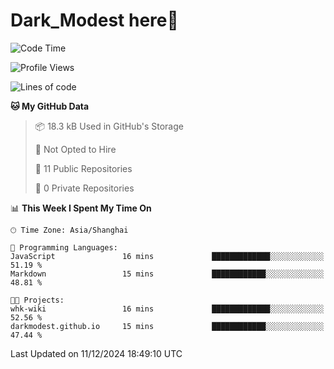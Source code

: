 # Dark_Modest here👋
<!--
<img align="left" src="https://github-readme-stats.vercel.app/api/top-langs/?username=DarkModest" height=255>
<img align="left" src="https://github-readme-stats.vercel.app/api?username=DarkModest&include_all_commits=true&count_private-true&custom_title=Dark_Modest'%20GitHub%20Stats&line_height=30&show_icons=true&hide_border=false&bg_color=ffffff&title_color=000000&icon_color=000000&text_color=463467"><br>
-->
<!--START_SECTION:waka-->
![Code Time](http://img.shields.io/badge/Code%20Time-206%20hrs%2011%20mins-blue)

![Profile Views](http://img.shields.io/badge/Profile%20Views-0-blue)

![Lines of code](https://img.shields.io/badge/From%20Hello%20World%20I%27ve%20Written-138.9%20thousand%20lines%20of%20code-blue)

**🐱 My GitHub Data** 

> 📦 18.3 kB Used in GitHub's Storage 
 > 
> 🚫 Not Opted to Hire
 > 
> 📜 11 Public Repositories 
 > 
> 🔑 0 Private Repositories 
 > 
📊 **This Week I Spent My Time On** 

```text
🕑︎ Time Zone: Asia/Shanghai

💬 Programming Languages: 
JavaScript               16 mins             █████████████░░░░░░░░░░░░   51.19 % 
Markdown                 15 mins             ████████████░░░░░░░░░░░░░   48.81 % 

🐱‍💻 Projects: 
whk-wiki                 16 mins             █████████████░░░░░░░░░░░░   52.56 % 
darkmodest.github.io     15 mins             ████████████░░░░░░░░░░░░░   47.44 % 
```


 Last Updated on 11/12/2024 18:49:10 UTC
<!--END_SECTION:waka-->
